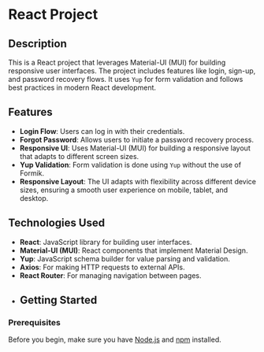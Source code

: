 # React Project

## Description

This is a React project that leverages Material-UI (MUI) for building responsive user interfaces. The project includes features like login, sign-up, and password recovery flows. It uses `Yup` for form validation and follows best practices in modern React development.

## Features

- **Login Flow**: Users can log in with their credentials.
- **Forgot Password**: Allows users to initiate a password recovery process.
- **Responsive UI**: Uses Material-UI (MUI) for building a responsive layout that adapts to different screen sizes.
- **Yup Validation**: Form validation is done using `Yup` without the use of Formik.
- **Responsive Layout**: The UI adapts with flexibility across different device sizes, ensuring a smooth user experience on mobile, tablet, and desktop.

## Technologies Used

- **React**: JavaScript library for building user interfaces.
- **Material-UI (MUI)**: React components that implement Material Design.
- **Yup**: JavaScript schema builder for value parsing and validation.
- **Axios**: For making HTTP requests to external APIs.
- **React Router**: For managing navigation between pages.
- ## Getting Started

### Prerequisites

Before you begin, make sure you have [Node.js](https://nodejs.org/) and [npm](https://www.npmjs.com/) installed.


